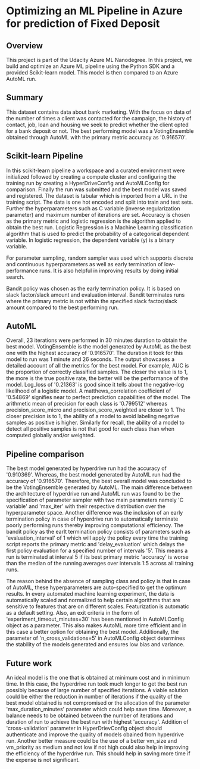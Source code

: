 # Optimizing an ML Pipeline in Azure for prediction of Fixed Deposit

## Overview

This project is part of the Udacity Azure ML Nanodegree.
In this project, we build and optimize an Azure ML pipeline using the Python SDK and a provided Scikit-learn model.
This model is then compared to an Azure AutoML run.

## Summary

This dataset contains data about bank marketing. With the focus on data of the number of times a client was contacted for the campaign, the history of contact, job, loan and housing we seek to predict whether the client opted for a bank deposit or not.
The best performing model was a VotingEnsemble obtained through AutoML with the primary metric accuracy as '0.916570'. 

## Scikit-learn Pipeline

In this scikit-learn pipeline a workspace and a curated environment were initialized followed by creating a compute cluster and configuring the training run by creating a HyperDriveConfig and AutoMLConfig for comparison. Finally the run was submitted and the best model was saved and registered. The dataset is tabular which is imported from a URL in the training script. The data is one hot encoded and split into train and test sets. Further the hyperparameters such as C variable (inverse regularization parameter) and maximum number of iterations are set. Accuracy is chosen as the primary metric and logistic regression is the algorithm applied to obtain the best run. Logistic Regression is a Machine Learning classification algorithm that is used to predict the probability of a categorical dependent variable. In logistic regression, the dependent variable (y) is a binary variable.

For parameter sampling, random sampler was used which supports discrete and continuous hyperparameters as well as early termination of low-performance runs. It is also helpful in improving results by doing initial search.

Bandit policy was chosen as the early termination policy. It is based on slack factor/slack amount and evaluation interval. Bandit terminates runs where the primary metric is not within the specified slack factor/slack amount compared to the best performing run.

## AutoML

Overall, 23 iterations were performed in 30 minutes duration to obtain the best model. VotingEnsemble is the model generated by AutoML as the best one with the highest accuracy of '0.916570'. The duration it took for this model to run was 1 minute and 26 seconds.
The output showcases a detailed account of all the metrics for the best model. For example, AUC is the proportion of correctly classified samples. The closer the value is to 1, the more is the true positive rate, the better will be the performance of the model. Log_loss of '0.21363' is good since it tells about the negative-log likelihood of a logistic model. A matthews_correlation coefficient of '0.54869' signifies near to perfect prediction capabilities of the model. The arithmetic mean of precision for each class is '0.799512' whereas precision_score_micro and precision_score_weighted are closer to 1. The closer precision is to 1, the ability of a model to avoid labeling negative samples as positive is higher. Similarly for recall, the ability of a model to detect all positive samples is not that good for each class than when computed globally and/or weighted.

## Pipeline comparison

The best model generated by hyperdrive run had the accuracy of '0.910369'. Whereas, the best model generated by AutoML run had the accuracy of '0.916570'. Therefore, the best overall model was concluded to be the VotingEnsemble generated by AutoML. The main difference between the architecture of hyperdrive run and AutoML run was found to be the specification of parameter sampler with two main parameters namely 'C variable' and 'max_iter' with their respective distribution over the hyperparameter space. Another difference was the inclusion of an early termination policy in case of hyperdrive run to automatically terminate poorly performing runs thereby improving computational efficiency. The bandit policy as the earlt termination policy consists of parameters such as 'evaluation_interval' of 1 which will apply the policy every time the training script reports the primary metric and 'delay_evaluation' which delays the first policy evaluation for a specified number of intervals '5'. This means a run is terminated at interval 5 if its best primary metric 'accuracy' is worse than the median of the running averages over intervals 1:5 across all training runs.

The reason behind the absence of sampling class and policy is that in case of AutoML, these hyperparameters are auto-specified to get the optimum results. In every automated machine learning experiment, the data is automatically scaled and normalized to help certain algorithms that are sensitive to features that are on different scales. Featurization is automatic as a default setting. Also, an exit criteria in the form of 'experiment_timeout_minutes=30' has been mentioned in AutoMLConfig object as a parameter. This also makes AutoML more time efficient and in this case a better option for obtaining the best model. Additionally, the parameter of 'n_cross_validations=5' in AutoMLConfig object determines the stability of the models generated and ensures low bias and variance.

## Future work

An ideal model is the one that is obtained at minimum cost and in minimum time. In this case, the hyperdrive run took much longer to get the best run possibly because of large number of specified iterations. A viable solution could be either the reduction in number of iterations if the quality of the best model obtained is not compromised or the allocation of the parameter 'max_duration_minutes' parameter which could help save time. Moreover, a balance needs to be obtained between the number of iterations and duration of run to achieve the best run with highest 'accuracy'. Addition of 'cross-validation' parameter in HyperDrievConfig object should authenticate and improve the quality of models obained from hyperdrive run. Another better measure could be the use of a better vm_size and vm_priority as medium and not low if not high could also help in improving the efficiency of the hyperdrive run. This should help in saving more time if the expense is not significant. 


